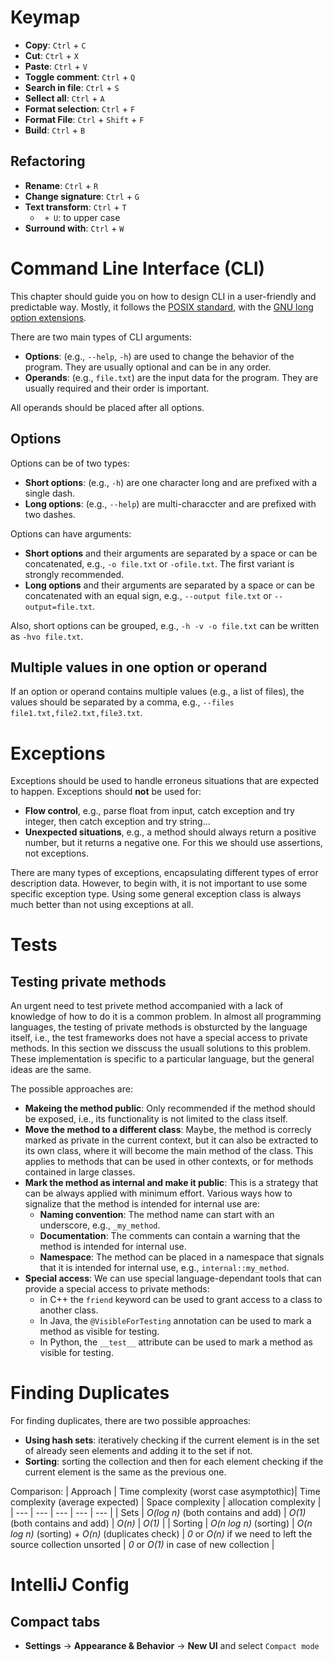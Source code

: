 # Keymap

- **Copy**: `Ctrl` + `C`
- **Cut**: `Ctrl` + `X`
- **Paste**: `Ctrl` + `V`
- **Toggle comment**: `Ctrl` + `Q`
- **Search in file**: `Ctrl` + `S`
- **Sellect all**: `Ctrl` + `A`
- **Format selection**: `Ctrl` + `F`
- **Format File**: `Ctrl` + `Shift` + `F`
- **Build**: `Ctrl` + `B`

## Refactoring

- **Rename**: `Ctrl` + `R` 
- **Change signature**: `Ctrl` + `G`
- **Text transform**: `Ctrl` + `T`
    - ` + U`: to upper case
- **Surround with**: `Ctrl` + `W`



# Command Line Interface (CLI)
This chapter should guide you on how to design CLI in a user-friendly and predictable way. Mostly, it follows the [POSIX standard](https://pubs.opengroup.org/onlinepubs/9699919799/basedefs/V1_chap12.html), with the [GNU long option extensions](https://www.gnu.org/software/libc/manual/html_node/Argument-Syntax.html).

There are two main types of CLI arguments:

- **Options**: (e.g., `--help`, `-h`) are used to change the behavior of the program. They are usually optional and can be in any order.
- **Operands**: (e.g., `file.txt`) are the input data for the program. They are usually required and their order is important.

All operands should be placed after all options. 


## Options
Options can be of two types:

- **Short options**: (e.g., `-h`) are one character long and are prefixed with a single dash.
- **Long options**: (e.g., `--help`) are multi-characcter and are prefixed with two dashes.

Options can have arguments:

- **Short options** and their arguments are separated by a space or can be concatenated, e.g., `-o file.txt` or `-ofile.txt`. The first variant is strongly recommended.
- **Long options** and their arguments are separated by a space or can be concatenated with an equal sign, e.g., `--output file.txt` or `--output=file.txt`. 

Also, short options can be grouped, e.g., `-h -v -o file.txt` can be written as `-hvo file.txt`.


## Multiple values in one option or operand
If an option or operand contains multiple values (e.g., a list of files), the values should be separated by a comma, e.g., `--files file1.txt,file2.txt,file3.txt`.



# Exceptions
Exceptions should be used to handle erroneus situations that are expected to happen. Exceptions should **not** be used for:

- **Flow control**, e.g., parse float from input, catch exception and try integer, then catch exception and try string... 
- **Unexpected situations**, e.g., a method should always return a positive number, but it returns a negative one. For this we should use assertions, not exceptions.

There are many types of exceptions, encapsulating different types of error description data. However, to begin with, it is not important to use some specific exception type. Using some general exception class is always much better than not using exceptions at all.


# Tests

## Testing private methods
An urgent need to test privete method accompanied with a lack of knowledge of how to do it is a common problem. In almost all programming languages, the testing of private methods is obsturcted by the language itself, i.e., the test frameworks does not have a special access to private methods. In this section we disscuss the usuall solutions to this problem. These implementation is specific  to a particular language, but the general ideas are the same.

The possible approaches are:

- **Makeing the method public**: Only recommended if the method should be exposed, i.e., its functionality is not limited to the class itself.
- **Move the method to a different class**: Maybe, the method is correcly marked as private in the current context, but it can also be extracted to its own class, where it will become the main method of the class. This applies to methods that can be used in other contexts, or for methods contained in large classes.
- **Mark the method as internal and make it public**: This is a strategy that can be always applied with minimum effort. Various ways how to signalize that the method is intended for internal use are:
    - **Naming convention**: The method name can start with an underscore, e.g., `_my_method`.
    - **Documentation**: The comments can contain a warning that the method is intended for internal use.
    - **Namespace**: The method can be placed in a namespace that signals that it is intended for internal use, e.g., `internal::my_method`.
- **Special access**: We can use special language-dependant tools that can provide a special access to private methods:
    - in C++ the `friend` keyword can be used to grant access to a class to another class. 
    - In Java, the `@VisibleForTesting` annotation can be used to mark a method as visible for testing. 
    - In Python, the `__test__` attribute can be used to mark a method as visible for testing.


# Finding Duplicates
For finding duplicates, there are two possible approaches:

- **Using hash sets**: iteratively checking if the current element is in the set of already seen elements and adding it to the set if not. 
- **Sorting**: sorting the collection and then for each element checking if the current element is the same as the previous one. 

Comparison:
| Approach | Time complexity (worst case asymptothic)| Time complexity (average expected) | Space complexity | allocation complexity |
| --- | --- | --- | --- | --- |
| Sets | *O(log n)* (both contains and add) | *O(1)* (both contains and add) | *O(n)* | *O(1)* |
| Sorting | *O(n log n)* (sorting) | *O(n log n)* (sorting) + *O(n)* (duplicates check) | *0* or *O(n)* if we need to left the source collection unsorted | *0* or *O(1)* in case of new collection |


# IntelliJ Config
## Compact tabs

- **Settings** -> **Appearance & Behavior** -> **New UI** and select `Compact mode`